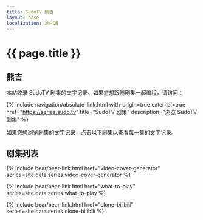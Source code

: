 ```yaml
---
title: SudoTV 熊吉
layout: base
localization: zh-CN
---
```


# {{ page.title }}

## 熊吉

本站收录 SudoTV 剧集的文字记录。如果您想跟随剧集一起编程，请访问：

{% include navigation/absolute-link.html
    with-origin=true
    external=true
    href="https://series.sudo.tv"
    title="SudoTV 剧集"
    description="浏览 SudoTV 剧集"
%}

如果您想浏览剧集的文字记录，点击以下剧集以查看每一集的文字记录。

## 剧集列表

{% include bear/bear-link.html
    href="video-cover-generator"
    series=site.data.series.video-cover-generator
%}

{% include bear/bear-link.html
    href="what-to-play"
    series=site.data.series.what-to-play
%}

{% include bear/bear-link.html
    href="clone-bilibili"
    series=site.data.series.clone-bilibili
%}
